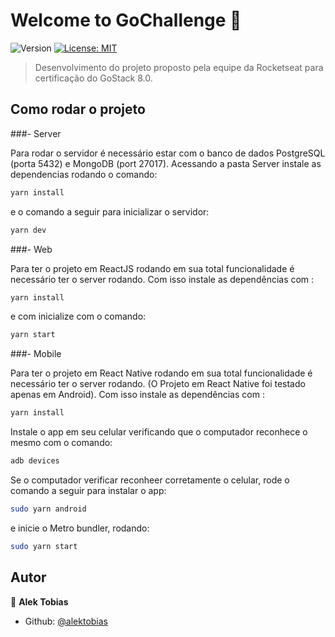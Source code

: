 # Welcome to GoChallenge 👋
![Version](https://img.shields.io/badge/version-1.0-blue.svg?cacheSeconds=2592000)
[![License: MIT](https://img.shields.io/badge/License-MIT-yellow.svg)](#)

> Desenvolvimento do projeto proposto pela equipe da Rocketseat para certificação do GoStack 8.0. 

## Como rodar o projeto

###- Server

Para rodar o servidor é necessário estar com o banco de dados PostgreSQL (porta 5432) e MongoDB (port 27017).
Acessando a pasta Server instale as dependencias rodando o comando:
```sh
yarn install
```
e o comando a seguir para inicializar o servidor: 
```sh
yarn dev
```

###- Web

Para ter o projeto em ReactJS rodando em sua total funcionalidade é necessário ter o server rodando.
Com isso instale as dependências com : 
```sh
yarn install
```
e com inicialize com o comando: 
```sh
yarn start
```
###- Mobile

Para ter o projeto em React Native rodando em sua total funcionalidade é necessário ter o server rodando.
(O Projeto em React Native foi testado apenas em Android).
Com isso instale as dependências com : 
```sh
yarn install
```
Instale o app em seu celular verificando que o computador reconhece o mesmo com o comando: 
```sh
adb devices
```
Se o computador verificar reconheer corretamente o celular, rode o comando a seguir para instalar o app:
```sh
sudo yarn android
```
e inicie o Metro bundler, rodando:
```sh
sudo yarn start
```

## Autor

👤 **Alek Tobias**

* Github: [@alektobias](https://github.com/alektobias)

